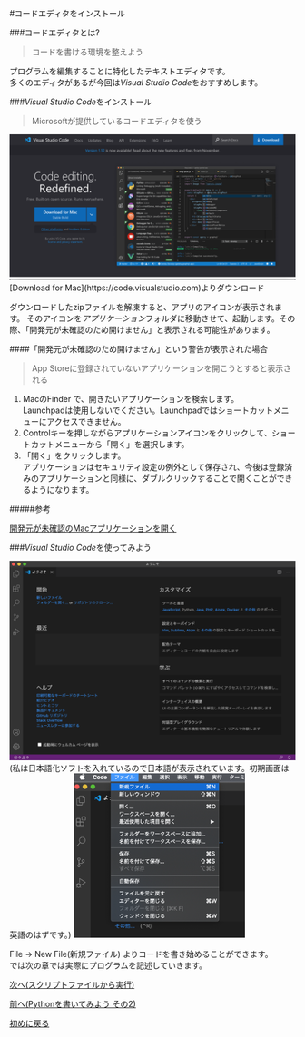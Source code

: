 #コードエディタをインストール

###コードエディタとは?
> コードを書ける環境を整えよう

プログラムを編集することに特化したテキストエディタです。<br>
多くのエディタがあるが今回は*Visual Studio Code*をおすすめします。

###*Visual Studio Code*をインストール
> Microsoftが提供しているコードエディタを使う

<img src="vs_code.png">
[Download for Mac](https://code.visualstudio.com)よりダウンロード

ダウンロードしたzipファイルを解凍すると、アプリのアイコンが表示されます。
そのアイコンを*アプリケーション*フォルダに移動させて、起動します。その際、「開発元が未確認のため開けません」と表示される可能性があります。

####「開発元が未確認のため開けません」という警告が表示された場合
>  App Storeに登録されていないアプリケーションを開こうとすると表示される

1. MacのFinder  で、開きたいアプリケーションを検索します。<br>
Launchpadは使用しないでください。Launchpadではショートカットメニューにアクセスできません。
2. Controlキーを押しながらアプリケーションアイコンをクリックして、ショートカットメニューから「開く」を選択します。
3. 「開く」をクリックします。<br>
アプリケーションはセキュリティ設定の例外として保存され、今後は登録済みのアプリケーションと同様に、ダブルクリックすることで開くことができるようになります。

#####参考

[開発元が未確認のMacアプリケーションを開く](https://support.apple.com/ja-jp/guide/mac-help/mh40616/mac)

###*Visual Studio Code*を使ってみよう

<img src="vs_code_welcome.png">
(私は日本語化ソフトを入れているので日本語が表示されています。初期画面は英語のはずです。)

<img src="vs_code_newfile.png" width=60%>

File → New File(新規ファイル) よりコードを書き始めることができます。<br>
では次の章では実際にプログラムを記述していきます。

<a href="python_intro4.html">次へ(スクリプトファイルから実行)</a>

<a href="python_intro2-2.html">前へ(Pythonを書いてみよう その2)</a> 

<a href="python_intro.html">初めに戻る</a>